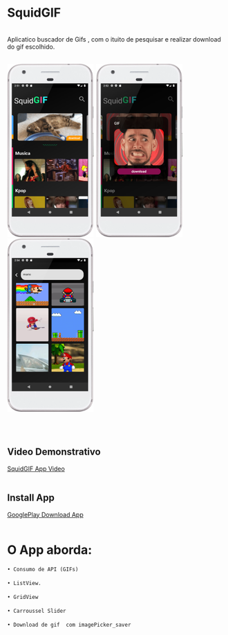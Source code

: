 # SquidGIF
 
<br>
Aplicatico buscador de Gifs , com o ituito de pesquisar e realizar download do gif escolhido.
<br><br>
<div align="left">
  
 <img  width="200" height="400" src="gifando/assets/print1.png"><span style="padding-left:2px"></span>
 <img  width="200" height="400" src="gifando/assets/print2.png"><span style="padding-left:2px"></span>
 <img  width="200" height="400" src="gifando/assets/print3.png"><span style="padding-left:2px"></span>
 
 

 
 </div>
 <br><br>
 
 ## Video Demonstrativo
 
 [SquidGIF App Video](https://youtu.be/ec6wl12Lgy4)
 <br><br>
 
 
 ## Install App
 
 [GooglePlay Download App](https://play.google.com/store/apps/details?id=com.dantas.thiago.squidgif)
 <br><br>
 
 # O App aborda:

    • Consumo de API (GIFs)
  
    • ListView.
    
    • GridView
  
    • Carroussel Slider
  
    • Download de gif  com imagePicker_saver
    
    
